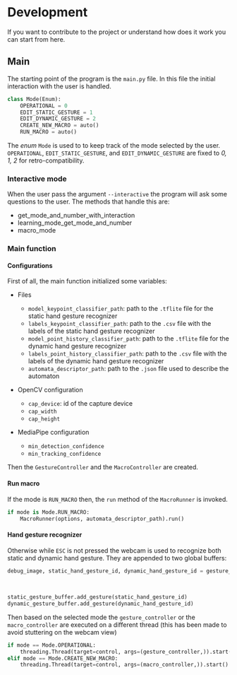 # Development
If you want to contribute to the project or understand how does it work you can start from here.

## Main
The starting point of the program is the `main.py` file. In this file the initial interaction with the user is handled.

```py
class Mode(Enum):
    OPERATIONAL = 0
    EDIT_STATIC_GESTURE = 1
    EDIT_DYNAMIC_GESTURE = 2
    CREATE_NEW_MACRO = auto()
    RUN_MACRO = auto()
```

The *enum* `Mode` is used to to keep track of the mode selected by the user. `OPERATIONAL`, `EDIT_STATIC_GESTURE`, and `EDIT_DYNAMIC_GESTURE` are fixed to *0, 1, 2* for retro-compatibility.

### Interactive mode
When the user pass the argument `--interactive` the program will ask some questions to the user. The methods that handle this are:
- get_mode_and_number_with_interaction
- learning_mode_get_mode_and_number
- macro_mode

### Main function
#### Configurations
First of all, the main function initialized some variables:

- Files 
    - `model_keypoint_classifier_path`: path to the `.tflite` file for the static hand gesture recognizer
    - `labels_keypoint_classifier_path`: path to the `.csv` file with the labels of the static hand gesture recognizer
    - `model_point_history_classifier_path`: path to the `.tflite` file for the dynamic hand gesture recognizer
    - `labels_point_history_classifier_path`: path to the `.csv` file with the labels of the dynamic hand gesture recognizer
    - `automata_descriptor_path`: path to the `.json` file used to describe the automaton

- OpenCV configuration
    - `cap_device`: id of the capture device
    - `cap_width`
    - `cap_height`

- MediaPipe configuration
    - `min_detection_confidence`
    - `min_tracking_confidence`

Then the `GestureController` and the `MacroController` are created.

#### Run macro
If the mode is `RUN_MACRO` then, the `run` method of the `MacroRunner` is invoked.
```py
if mode is Mode.RUN_MACRO:
    MacroRunner(options, automata_descriptor_path).run()
```

#### Hand gesture recognizer
Otherwise while `ESC` is not pressed the webcam is used to recognize both static and dynamic hand gesture. They are appended to two global buffers:
```py
debug_image, static_hand_gesture_id, dynamic_hand_gesture_id = gesture_detector.recognize(image,
                                                                                          number,
                                                                                          mode.value,
                                                                                          fps)
static_gesture_buffer.add_gesture(static_hand_gesture_id)
dynamic_gesture_buffer.add_gesture(dynamic_hand_gesture_id)
```

Then based on the selected mode the `gesture_controller` or the `macro_controller` are executed on a different thread (this has been made to avoid stuttering on the webcam view)

```py
if mode == Mode.OPERATIONAL:
    threading.Thread(target=control, args=(gesture_controller,)).start()
elif mode == Mode.CREATE_NEW_MACRO:
    threading.Thread(target=control, args=(macro_controller,)).start()
```
